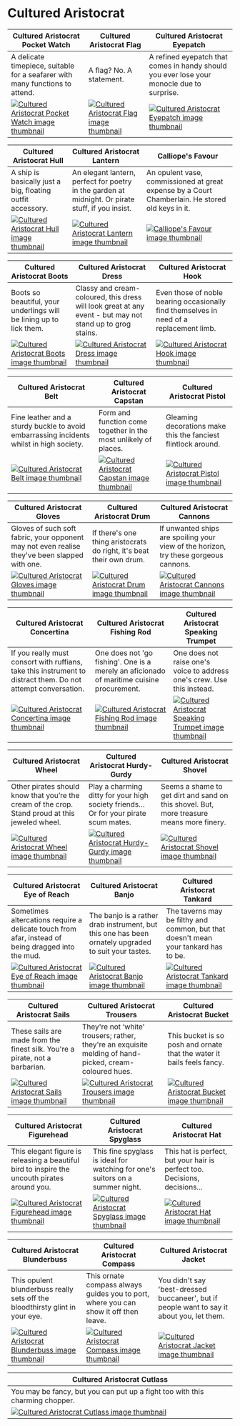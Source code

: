 # Cultured Aristocrat

| Cultured Aristocrat Pocket Watch | Cultured Aristocrat Flag | Cultured Aristocrat Eyepatch |
| -------------------------------- | ------------------------ | ---------------------------- |
| A delicate timepiece, suitable for a seafarer with many functions to attend. | A flag? No. A statement. | A refined eyepatch that comes in handy should you ever lose your monocle due to surprise. |
| [![Cultured Aristocrat Pocket Watch image thumbnail](https://seaofthieves.wiki.gg/images/1/1d/Cultured_Aristocrat_Pocket_Watch.png)](https://seaofthieves.wiki.gg/wiki/Cultured_Aristocrat_Pocket_Watch) | [![Cultured Aristocrat Flag image thumbnail](https://seaofthieves.wiki.gg/images/9/9f/Cultured_Aristocrat_Flag.png)](https://seaofthieves.wiki.gg/wiki/Cultured_Aristocrat_Flag) | [![Cultured Aristocrat Eyepatch image thumbnail](https://seaofthieves.wiki.gg/images/1/1e/Cultured_Aristocrat_Eyepatch.png)](https://seaofthieves.wiki.gg/wiki/Cultured_Aristocrat_Eyepatch) |

| Cultured Aristocrat Hull | Cultured Aristocrat Lantern | Calliope's Favour |
| ------------------------ | --------------------------- | ----------------- |
| A ship is basically just a big, floating outfit accessory. | An elegant lantern, perfect for poetry in the garden at midnight. Or pirate stuff, if you insist. | An opulent vase, commissioned at great expense by a Court Chamberlain. He stored old keys in it. |
| [![Cultured Aristocrat Hull image thumbnail](https://seaofthieves.wiki.gg/images/a/ae/Cultured_Aristocrat_Hull.png)](https://seaofthieves.wiki.gg/wiki/Cultured_Aristocrat_Hull) | [![Cultured Aristocrat Lantern image thumbnail](https://seaofthieves.wiki.gg/images/a/ae/Cultured_Aristocrat_Lantern.png)](https://seaofthieves.wiki.gg/wiki/Cultured_Aristocrat_Lantern) | [![Calliope's Favour image thumbnail](https://seaofthieves.wiki.gg/images/e/e8/Cherished_%27Calliope%27s_Favour%27.png)](https://seaofthieves.wiki.gg/wiki/Calliope's_Favour) |

| Cultured Aristocrat Boots | Cultured Aristocrat Dress | Cultured Aristocrat Hook |
| ------------------------- | ------------------------- | ------------------------ |
| Boots so beautiful, your underlings will be lining up to lick them. | Classy and cream-coloured, this dress will look great at any event - but may not stand up to grog stains. | Even those of noble bearing occasionally find themselves in need of a replacement limb. |
| [![Cultured Aristocrat Boots image thumbnail](https://seaofthieves.wiki.gg/images/c/cc/Cultured_Aristocrat_Boots.png)](https://seaofthieves.wiki.gg/wiki/Cultured_Aristocrat_Boots) | [![Cultured Aristocrat Dress image thumbnail](https://seaofthieves.wiki.gg/images/1/1c/Cultured_Aristocrat_Dress.png)](https://seaofthieves.wiki.gg/wiki/Cultured_Aristocrat_Dress) | [![Cultured Aristocrat Hook image thumbnail](https://seaofthieves.wiki.gg/images/a/a7/Cultured_Aristocrat_Hook.png)](https://seaofthieves.wiki.gg/wiki/Cultured_Aristocrat_Hook) |

| Cultured Aristocrat Belt | Cultured Aristocrat Capstan | Cultured Aristocrat Pistol |
| ------------------------ | --------------------------- | -------------------------- |
| Fine leather and a sturdy buckle to avoid embarrassing incidents whilst in high society. | Form and function come together in the most unlikely of places. | Gleaming decorations make this the fanciest flintlock around. |
| [![Cultured Aristocrat Belt image thumbnail](https://seaofthieves.wiki.gg/images/c/c1/Cultured_Aristocrat_Belt.png)](https://seaofthieves.wiki.gg/wiki/Cultured_Aristocrat_Belt) | [![Cultured Aristocrat Capstan image thumbnail](https://seaofthieves.wiki.gg/images/3/32/Cultured_Aristocrat_Capstan.png)](https://seaofthieves.wiki.gg/wiki/Cultured_Aristocrat_Capstan) | [![Cultured Aristocrat Pistol image thumbnail](https://seaofthieves.wiki.gg/images/c/c1/Cultured_Aristocrat_Pistol.png)](https://seaofthieves.wiki.gg/wiki/Cultured_Aristocrat_Pistol) |

| Cultured Aristocrat Gloves | Cultured Aristocrat Drum | Cultured Aristocrat Cannons |
| -------------------------- | ------------------------ | --------------------------- |
| Gloves of such soft fabric, your opponent may not even realise they've been slapped with one. | If there's one thing aristocrats do right, it's beat their own drum. | If unwanted ships are spoiling your view of the horizon, try these gorgeous cannons. |
| [![Cultured Aristocrat Gloves image thumbnail](https://seaofthieves.wiki.gg/images/c/c0/Cultured_Aristocrat_Gloves.png)](https://seaofthieves.wiki.gg/wiki/Cultured_Aristocrat_Gloves) | [![Cultured Aristocrat Drum image thumbnail](https://seaofthieves.wiki.gg/images/5/56/Cultured_Aristocrat_Drum.png)](https://seaofthieves.wiki.gg/wiki/Cultured_Aristocrat_Drum) | [![Cultured Aristocrat Cannons image thumbnail](https://seaofthieves.wiki.gg/images/8/83/Cultured_Aristocrat_Cannons.png)](https://seaofthieves.wiki.gg/wiki/Cultured_Aristocrat_Cannons) |

| Cultured Aristocrat Concertina | Cultured Aristocrat Fishing Rod | Cultured Aristocrat Speaking Trumpet |
| ------------------------------ | ------------------------------- | ------------------------------------ |
| If you really must consort with ruffians, take this instrument to distract them. Do not attempt conversation. | One does not 'go fishing'. One is a merely an aficionado of maritime cuisine procurement. | One does not raise one's voice to address one's crew. Use this instead. |
| [![Cultured Aristocrat Concertina image thumbnail](https://seaofthieves.wiki.gg/images/7/79/Cultured_Aristocrat_Concertina.png)](https://seaofthieves.wiki.gg/wiki/Cultured_Aristocrat_Concertina) | [![Cultured Aristocrat Fishing Rod image thumbnail](https://seaofthieves.wiki.gg/images/b/b7/Cultured_Aristocrat_Fishing_Rod.png)](https://seaofthieves.wiki.gg/wiki/Cultured_Aristocrat_Fishing_Rod) | [![Cultured Aristocrat Speaking Trumpet image thumbnail](https://seaofthieves.wiki.gg/images/5/57/Cultured_Aristocrat_Speaking_Trumpet.png)](https://seaofthieves.wiki.gg/wiki/Cultured_Aristocrat_Speaking_Trumpet) |

| Cultured Aristocrat Wheel | Cultured Aristocrat Hurdy-Gurdy | Cultured Aristocrat Shovel |
| ------------------------- | ------------------------------- | -------------------------- |
| Other pirates should know that you’re the cream of the crop. Stand proud at this jeweled wheel. | Play a charming ditty for your high society friends… Or for your pirate scum mates. | Seems a shame to get dirt and sand on this shovel. But, more treasure means more finery. |
| [![Cultured Aristocrat Wheel image thumbnail](https://seaofthieves.wiki.gg/images/8/8b/Cultured_Aristocrat_Wheel.png)](https://seaofthieves.wiki.gg/wiki/Cultured_Aristocrat_Wheel) | [![Cultured Aristocrat Hurdy-Gurdy image thumbnail](https://seaofthieves.wiki.gg/images/d/d0/Cultured_Aristocrat_Hurdy-Gurdy.png)](https://seaofthieves.wiki.gg/wiki/Cultured_Aristocrat_Hurdy-Gurdy) | [![Cultured Aristocrat Shovel image thumbnail](https://seaofthieves.wiki.gg/images/4/4f/Cultured_Aristocrat_Shovel.png)](https://seaofthieves.wiki.gg/wiki/Cultured_Aristocrat_Shovel) |

| Cultured Aristocrat Eye of Reach | Cultured Aristocrat Banjo | Cultured Aristocrat Tankard |
| -------------------------------- | ------------------------- | --------------------------- |
| Sometimes altercations require a delicate touch from afar, instead of being dragged into the mud. | The banjo is a rather drab instrument, but this one has been ornately upgraded to suit your tastes. | The taverns may be filthy and common, but that doesn't mean your tankard has to be. |
| [![Cultured Aristocrat Eye of Reach image thumbnail](https://seaofthieves.wiki.gg/images/6/69/Cultured_Aristocrat_Eye_of_Reach.png)](https://seaofthieves.wiki.gg/wiki/Cultured_Aristocrat_Eye_of_Reach) | [![Cultured Aristocrat Banjo image thumbnail](https://seaofthieves.wiki.gg/images/b/ba/Cultured_Aristocrat_Banjo.png)](https://seaofthieves.wiki.gg/wiki/Cultured_Aristocrat_Banjo) | [![Cultured Aristocrat Tankard image thumbnail](https://seaofthieves.wiki.gg/images/9/9e/Cultured_Aristocrat_Tankard.png)](https://seaofthieves.wiki.gg/wiki/Cultured_Aristocrat_Tankard) |

| Cultured Aristocrat Sails | Cultured Aristocrat Trousers | Cultured Aristocrat Bucket |
| ------------------------- | ---------------------------- | -------------------------- |
| These sails are made from the finest silk. You're a pirate, not a barbarian. | They're not ‘white' trousers; rather, they're an exquisite melding of hand-picked, cream-coloured hues. | This bucket is so posh and ornate that the water it bails feels fancy. |
| [![Cultured Aristocrat Sails image thumbnail](https://seaofthieves.wiki.gg/images/c/cc/Cultured_Aristocrat_Sails.png)](https://seaofthieves.wiki.gg/wiki/Cultured_Aristocrat_Sails) | [![Cultured Aristocrat Trousers image thumbnail](https://seaofthieves.wiki.gg/images/e/e9/Cultured_Aristocrat_Trousers.png)](https://seaofthieves.wiki.gg/wiki/Cultured_Aristocrat_Trousers) | [![Cultured Aristocrat Bucket image thumbnail](https://seaofthieves.wiki.gg/images/0/0b/Cultured_Aristocrat_Bucket.png)](https://seaofthieves.wiki.gg/wiki/Cultured_Aristocrat_Bucket) |

| Cultured Aristocrat Figurehead | Cultured Aristocrat Spyglass | Cultured Aristocrat Hat |
| ------------------------------ | ---------------------------- | ----------------------- |
| This elegant figure is releasing a beautiful bird to inspire the uncouth pirates around you. | This fine spyglass is ideal for watching for one's suitors on a summer night. | This hat is perfect, but your hair is perfect too. Decisions, decisions... |
| [![Cultured Aristocrat Figurehead image thumbnail](https://seaofthieves.wiki.gg/images/4/4c/Cultured_Aristocrat_Figurehead.png)](https://seaofthieves.wiki.gg/wiki/Cultured_Aristocrat_Figurehead) | [![Cultured Aristocrat Spyglass image thumbnail](https://seaofthieves.wiki.gg/images/1/1e/Cultured_Aristocrat_Spyglass.png)](https://seaofthieves.wiki.gg/wiki/Cultured_Aristocrat_Spyglass) | [![Cultured Aristocrat Hat image thumbnail](https://seaofthieves.wiki.gg/images/e/e6/Cultured_Aristocrat_Hat.png)](https://seaofthieves.wiki.gg/wiki/Cultured_Aristocrat_Hat) |

| Cultured Aristocrat Blunderbuss | Cultured Aristocrat Compass | Cultured Aristocrat Jacket |
| ------------------------------- | --------------------------- | -------------------------- |
| This opulent blunderbuss really sets off the bloodthirsty glint in your eye. | This ornate compass always guides you to port, where you can show it off then leave. | You didn't say 'best-dressed buccaneer', but if people want to say it about you, let them. |
| [![Cultured Aristocrat Blunderbuss image thumbnail](https://seaofthieves.wiki.gg/images/4/40/Cultured_Aristocrat_Blunderbuss.png)](https://seaofthieves.wiki.gg/wiki/Cultured_Aristocrat_Blunderbuss) | [![Cultured Aristocrat Compass image thumbnail](https://seaofthieves.wiki.gg/images/0/0a/Cultured_Aristocrat_Compass.png)](https://seaofthieves.wiki.gg/wiki/Cultured_Aristocrat_Compass) | [![Cultured Aristocrat Jacket image thumbnail](https://seaofthieves.wiki.gg/images/8/8b/Cultured_Aristocrat_Jacket.png)](https://seaofthieves.wiki.gg/wiki/Cultured_Aristocrat_Jacket) |

| Cultured Aristocrat Cutlass |
| --------------------------- |
| You may be fancy, but you can put up a fight too with this charming chopper. |
| [![Cultured Aristocrat Cutlass image thumbnail](https://seaofthieves.wiki.gg/images/9/9e/Cultured_Aristocrat_Cutlass.png)](https://seaofthieves.wiki.gg/wiki/Cultured_Aristocrat_Cutlass) |
